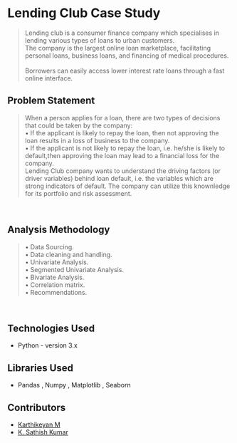 # Lending Club Case Study
>Lending club is a consumer finance company which specialises in lending various types of loans to urban customers.<br>
>The company is the largest online loan marketplace, facilitating personal loans, business loans, and financing of medical procedures.<br>  
>Borrowers can easily access lower interest rate loans through a fast online interface. 

## Problem Statement
>When a person applies for a loan, there are two types of decisions that could be taken by the company:<br>
  • If the applicant is likely to repay the loan, then not approving the loan results in a loss of business to the company.<br>
  • If the applicant is not likely to repay the loan, i.e. he/she is likely to default,then approving the loan may lead to a financial loss for the company.<br>
>Lending Club company wants to understand the driving factors (or driver variables) behind loan default, i.e. the variables which are strong indicators of default. The company can utilize this knownledge for its portfolio and risk assessment.<br>
<br>

## Analysis Methodology
>• Data Sourcing.<br>
>• Data cleaning and handling.<br>
>• Univariate Analysis.<br>
>• Segmented Univariate Analysis.<br>
>• Bivariate Analysis.<br>
>• Correlation matrix.<br>
>• Recommendations. <br>
<br>

## Technologies Used
- Python - version 3.x

## Libraries Used
- Pandas , Numpy , Matplotlib , Seaborn

## Contributors
* [Karthikeyan M](https://github.com/itskarthikn)
* [K. Sathish Kumar](https://github.com/way2ksk)

